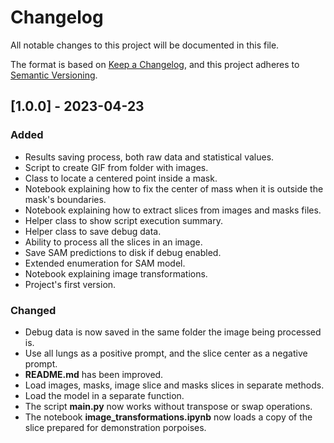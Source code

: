 # Changelog

All notable changes to this project will be documented in this file.

The format is based on [Keep a Changelog](https://keepachangelog.com/en/1.0.0/), and this project adheres to [Semantic Versioning](https://semver.org/spec/v2.0.0.html).

## [1.0.0] - 2023-04-23

### Added

- Results saving process, both raw data and statistical values.
- Script to create GIF from folder with images.
- Class to locate a centered point inside a mask.
- Notebook explaining how to fix the center of mass when it is outside the mask's boundaries.
- Notebook explaining how to extract slices from images and masks files.
- Helper class to show script execution summary.
- Helper class to save debug data.
- Ability to process all the slices in an image.
- Save SAM predictions to disk if debug enabled.
- Extended enumeration for SAM model.
- Notebook explaining image transformations.
- Project's first version.

### Changed

- Debug data is now saved in the same folder the image being processed is.
- Use all lungs as a positive prompt, and the slice center as a negative prompt.
- **README.md** has been improved.
- Load images, masks, image slice and masks slices in separate methods.
- Load the model in a separate function.
- The script **main.py** now works without transpose or swap operations.
- The notebook **image_transformations.ipynb** now loads a copy of the slice prepared for demonstration porpoises.
